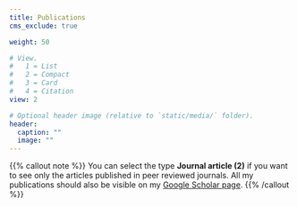 ```yaml
---
title: Publications
cms_exclude: true

weight: 50

# View.
#   1 = List
#   2 = Compact
#   3 = Card
#   4 = Citation
view: 2

# Optional header image (relative to `static/media/` folder).
header:
  caption: ""
  image: ""
---
```


{{% callout note %}}
You can select the type **Journal article (2)** if you want to see only the articles published in peer reviewed journals. All my publications should also be visible on my [Google Scholar page](https://scholar.google.com/citations?user=iElc2G8AAAAJ&hl).
{{% /callout %}}
  
